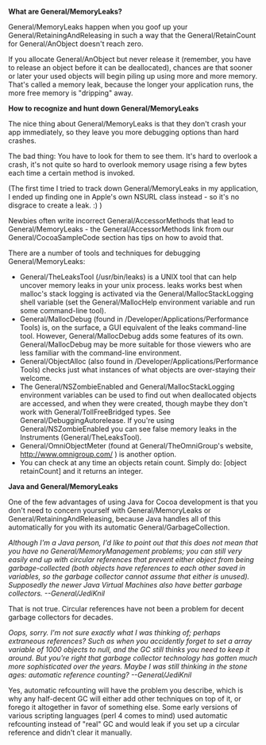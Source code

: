 

**What are General/MemoryLeaks?**

General/MemoryLeaks happen when you goof up your General/RetainingAndReleasing in such a way that the General/RetainCount for General/AnObject doesn't reach zero.

If you allocate General/AnObject but never release it (remember, you have to release an object before it can be deallocated), chances are that sooner or later your used objects will begin piling up using more and more memory. That's called a memory leak, because the longer your application runs, the more free memory is "dripping" away.

**How to recognize and hunt down General/MemoryLeaks**

The nice thing about General/MemoryLeaks is that they don't crash your app immediately, so they leave you more debugging options than hard crashes. 

The bad thing: You have to look for them to see them. It's hard to overlook a crash, it's not quite so hard to overlook memory usage rising a few bytes each time a certain method is invoked.

(The first time I tried to track down General/MemoryLeaks in my application, I ended up finding one in Apple's own NSURL class instead - so it's no disgrace to create a leak. :) )

Newbies often write incorrect General/AccessorMethods that lead to General/MemoryLeaks - the General/AccessorMethods link from our General/CocoaSampleCode section has tips on how to avoid that.

There are a number of tools and techniques for debugging General/MemoryLeaks:


* General/TheLeaksTool (/usr/bin/leaks) is a UNIX tool that can help uncover memory leaks in your unix process. leaks works best when malloc's stack logging is activated via the General/MallocStackLogging shell variable (set the General/MallocHelp environment variable and run some command-line tool).
* General/MallocDebug (found in /Developer/Applications/Performance Tools) is, on the surface, a GUI equivalent of the leaks command-line tool. However, General/MallocDebug adds some features of its own. General/MallocDebug may be more suitable for those viewers who are less familiar with the command-line environment.
* General/ObjectAlloc (also found in /Developer/Applications/Performance Tools) checks just what instances of what objects are over-staying their welcome.
* The General/NSZombieEnabled and General/MallocStackLogging environment variables can be used to find out when deallocated objects are accessed, and when they were created, though maybe they don't work with General/TollFreeBridged types. See General/DebuggingAutorelease. If you're using General/NSZombieEnabled you can see false memory leaks in the Instruments (General/TheLeaksTool).
* General/OmniObjectMeter (found at General/TheOmniGroup's website, http://www.omnigroup.com/ ) is another option.
* You can check at any time an objects retain count. Simply do: [object retainCount] and it returns an integer.


**Java and General/MemoryLeaks**

One of the few advantages of using Java for Cocoa development is that you don't need to concern yourself with General/MemoryLeaks or General/RetainingAndReleasing, because Java handles all of this automatically for you with its automatic General/GarbageCollection.

*Although I'm a Java person, I'd like to point out that this does not mean that you have no General/MemoryManagement problems; you can still very easily end up with circular references that prevent either object from being garbage-collected (both objects have references to each other saved in variables, so the garbage collector cannot assume that either is unused). Supposedly the newer Java Virtual Machines also have better garbage collectors. --General/JediKnil*

That is not true. Circular references have not been a problem for decent garbage collectors for decades.

*Oops, sorry. I'm not sure exactly what I was thinking of; perhaps extraneous references? Such as when you accidently forget to set a array variable of 1000 objects to     null, and the GC still thinks you need to keep it around. But you're right that garbage collector technology has gotten much more sophisticated over the years. Maybe I was still thinking in the stone ages: automatic reference counting? --General/JediKnil*

Yes, automatic refcounting will have the problem you describe, which is why any half-decent GC will either add other techniques on top of it, or forego it altogether in favor of something else. Some early versions of various scripting languages (perl 4 comes to mind) used automatic refcounting instead of "real" GC and would leak if you set up a circular reference and didn't clear it manually.